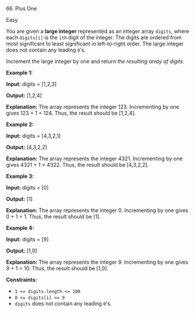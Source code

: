 ﻿66\. Plus One

Easy

You are given a **large integer** represented as an integer array `digits`, where each `digits[i]` is the `ith` digit of the integer. The digits are ordered from most significant to least significant in left-to-right order. The large integer does not contain any leading `0`'s.

Increment the large integer by one and return _the resulting array of digits_.

**Example 1:**

**Input:** digits = [1,2,3]

**Output:** [1,2,4]

**Explanation:** The array represents the integer 123. Incrementing by one gives 123 + 1 = 124. Thus, the result should be [1,2,4]. 

**Example 2:**

**Input:** digits = [4,3,2,1]

**Output:** [4,3,2,2]

**Explanation:** The array represents the integer 4321. Incrementing by one gives 4321 + 1 = 4322. Thus, the result should be [4,3,2,2]. 

**Example 3:**

**Input:** digits = [0]

**Output:** [1]

**Explanation:** The array represents the integer 0. Incrementing by one gives 0 + 1 = 1. Thus, the result should be [1]. 

**Example 4:**

**Input:** digits = [9]

**Output:** [1,0]

**Explanation:** The array represents the integer 9. Incrementing by one gives 9 + 1 = 10. Thus, the result should be [1,0]. 

**Constraints:**

*   `1 <= digits.length <= 100`
*   `0 <= digits[i] <= 9`
*   `digits` does not contain any leading `0`'s.